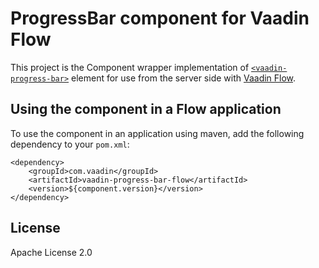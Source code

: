 # ProgressBar сomponent for Vaadin Flow

This project is the Component wrapper implementation of [`<vaadin-progress-bar>`](https://github.com/vaadin/web-components/tree/main/packages/progress-bar)
element for use from the server side with [Vaadin Flow](https://github.com/vaadin/flow).

## Using the component in a Flow application

To use the component in an application using maven,
add the following dependency to your `pom.xml`:
```
<dependency>
    <groupId>com.vaadin</groupId>
    <artifactId>vaadin-progress-bar-flow</artifactId>
    <version>${component.version}</version>
</dependency>
```

## License

Apache License 2.0
